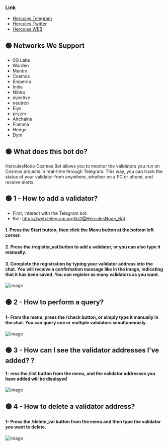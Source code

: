 ### Link
 * [Hercules Telegram](https://t.me/HerculesNode)
 * [Hercules Twitter](https://twitter.com/Herculesnode)
 * [Hercules WEB ](https://herculesnode.com)

## 🟢 Networks We Support

- 0G Labs
- Warden
- Mantra
- Cosmos
- Empeiria
- Initia
- Nibiru
- injective
- neutron
- Elys
- pryzm
- Airchains
- Fiamma
- Hedge
- Dym

## 🟢 What does this bot do?

HerculesNode Cosmos Bot allows you to monitor the validators you run on Cosmos projects in real-time through Telegram. This way, you can track the status of your validator from anywhere, whether on a PC or phone, and receive alerts.

## 🟢 1 - How to add a validator?

- First, interact with the Telegram bot.
- Bot: https://web.telegram.org/k/#@HerculesNode_Bot

#### 1. Press the Start button, then click the Menu button at the bottom left corner.
#### 2. Press the /register_val button to add a validator, or you can also type it manually.
#### 3. Complete the registration by typing your validator address into the chat. You will receive a confirmation message like in the image, indicating that it has been saved. You can register as many validators as you want. 

![image](https://github.com/user-attachments/assets/f3aa1f64-8c60-4487-85f7-e611e19be8ad)


## 🟢 2 - How to perform a query?

#### 1- From the menu, press the /check button, or simply type it manually in the chat. You can query one or multiple validators simultaneously.

![image](https://github.com/user-attachments/assets/a6cf5ec3-495a-4a57-9754-2305e01ba579)

## 🟢 3 - How can I see the validator addresses I've added? ?

#### 1- ress the /list button from the menu, and the validator addresses you have added will be displayed

![image](https://github.com/user-attachments/assets/108aec47-d8ff-4eae-bdbf-f2698ddc093d)


## 🟢 4 - How to delete a validator address?

#### 1- Press the /delete_val button from the menu and then type the validator you want to delete.

![image](https://github.com/user-attachments/assets/f17d51f4-ad74-4cc1-b18b-98f120e683c2)


